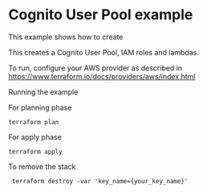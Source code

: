 # Cognito User Pool example

This example shows how to create 

This creates a Cognito User Pool, IAM roles and lambdas.

To run, configure your AWS provider as described in https://www.terraform.io/docs/providers/aws/index.html

Running the example

For planning phase 

```
terraform plan
```

For apply phase

```
terraform apply
```

To remove the stack

```
 terraform destroy -var 'key_name={your_key_name}'
```
